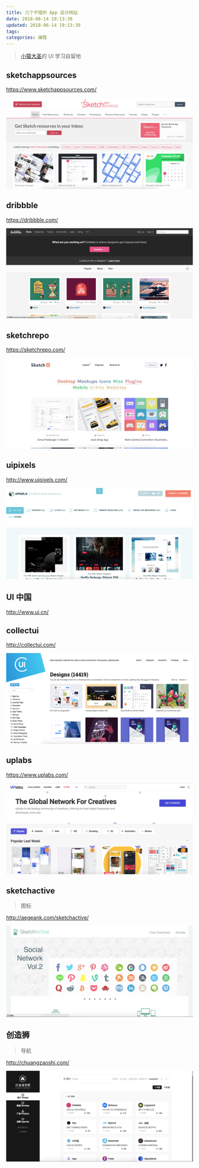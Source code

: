 ```yaml
---
title: 几个不错的 App 设计网站
date: 2018-06-14 19:13:39
updated: 2018-06-14 19:13:39
tags:
categories: 编程
---
```


> [小猿大圣](https://hufangyun.com)的 UI 学习自留地


## sketchappsources

https://www.sketchappsources.com/

![](/media/15289473088372.jpg)

## dribbble

https://dribbble.com/

![](/media/15289473603818.jpg)

## sketchrepo

https://sketchrepo.com/

![](/media/15289475696821.jpg)

## uipixels

http://www.uipixels.com/

![](/media/15289475478955.jpg)

## UI 中国

http://www.ui.cn/

## collectui

http://collectui.com/

![](/media/15289480476334.jpg)

## uplabs

https://www.uplabs.com/

![](/media/15289481019068.jpg)


## sketchactive

> 图标

http://aegeank.com/sketchactive/

![](/media/15289474299421.jpg)

## 创造狮

> 导航

http://chuangzaoshi.com/

![](/media/15289478996799.jpg)




